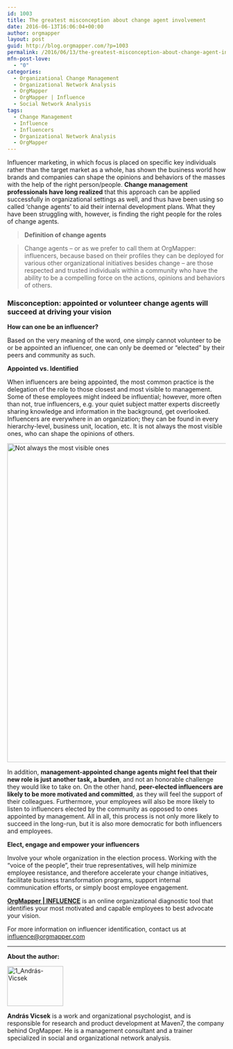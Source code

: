 ```yaml
---
id: 1003
title: The greatest misconception about change agent involvement
date: 2016-06-13T16:06:04+00:00
author: orgmapper
layout: post
guid: http://blog.orgmapper.com/?p=1003
permalink: /2016/06/13/the-greatest-misconception-about-change-agent-involvement/
mfn-post-love:
  - "0"
categories:
  - Organizational Change Management
  - Organizational Network Analysis
  - OrgMapper
  - OrgMapper | Influence
  - Social Network Analysis
tags:
  - Change Management
  - Influence
  - Influencers
  - Organizational Network Analysis
  - OrgMapper
---
```

Influencer marketing, in which focus is placed on specific key individuals rather than the target market as a whole, has shown the business world how brands and companies can shape the opinions and behaviors of the masses with the help of the right person/people. **Change management professionals have long realized** that this approach can be applied successfully in organizational settings as well, and thus have been using so called &#8216;change agents&#8217; to aid their internal development plans. What they have been struggling with, however, is finding the right people for the roles of change agents.

> **Definition of change agents**
  
> Change agents &#8211; or as we prefer to call them at OrgMapper: influencers, because based on their profiles they can be deployed for various other organizational initiatives besides change &#8211; are those respected and trusted individuals within a community who have the ability to be a compelling force on the actions, opinions and behaviors of others.

### Misconception: appointed or volunteer change agents will succeed at driving your vision

**How can one be an influencer?**
  
Based on the very meaning of the word, one simply cannot volunteer to be or be appointed an influencer, one can only be deemed or &#8220;elected&#8221; by their peers and community as such.

**Appointed vs. Identified**
  
When influencers are being appointed, the most common practice is the delegation of the role to those closest and most visible to management. Some of these employees might indeed be influential; however, more often than not, true influencers, e.g. your quiet subject matter experts discreetly sharing knowledge and information in the background, get overlooked. Influencers are everywhere in an organization; they can be found in every hierarchy-level, business unit, location, etc. It is not always the most visible ones, who can shape the opinions of others.

<img class="alignnone size-large wp-image-1025" src="http://localhost:8080/wordpress/wp-content/uploads/2016/06/Not-always-the-most-visible-ones-1024x768.png" alt="Not always the most visible ones" width="980" height="735" />

In addition, **management-appointed change agents might feel that their new role is just another task, a burden**, and not an honorable challenge they would like to take on. On the other hand, **peer-elected influencers are likely to be more motivated and committed**, as they will feel the support of their colleagues. Furthermore, your employees will also be more likely to listen to influencers elected by the community as opposed to ones appointed by management. All in all, this process is not only more likely to succeed in the long-run, but it is also more democratic for both influencers and employees.

**Elect, engage and empower your influencers**
  
Involve your whole organization in the election process. Working with the &#8220;voice of the people&#8221;, their true representatives, will help minimize employee resistance, and therefore accelerate your change initiatives, facilitate business transformation programs, support internal communication efforts, or simply boost employee engagement.

**<a href="http://orgmapper.com/influence/" target="_blank" rel="noopener noreferrer">OrgMapper | INFLUENCE</a>** is an online organizational diagnostic tool that identifies your most motivated and capable employees to best advocate your vision.

For more information on influencer identification, contact us at <a href="mailto:influence@orgmapper.com" target="_blank" rel="noopener noreferrer">influence@orgmapper.com</a>

* * *

**About the author:**

<img class="wp-image-1029 alignleft" src="http://localhost:8080/wordpress/wp-content/uploads/2016/06/1_András-Vicsek.png" alt="1_András-Vicsek" width="129" height="92" />

**András Vicsek** is a work and organizational psychologist, and is responsible for research and product development at Maven7, the company behind OrgMapper. He is a management consultant and a trainer specialized in social and organizational network analysis.